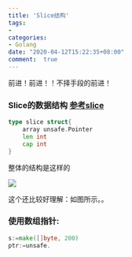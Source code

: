 ```yaml
---
title: 'Slice结构'
tags: 
-
categories: 
- Golang
date: "2020-04-12T15:22:35+08:00"
comment:  true    
---
```


前进！前进！！不择手段的前进！

<!--more-->

### Slice的数据结构  [参考slice](https://halfrost.com/go_slice/)

```go
type slice struct{
    array unsafe.Pointer
    len int
    cap int
}
```

整体的结构是这样的

![](https://pic.downk.cc/item/5e92c26ec2a9a83be513a679.jpg)

这个还比较好理解：如图所示。。

### 使用数组指针:

```go
s:=make([]byte, 200)
ptr:=unsafe.
```

